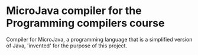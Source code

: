 # MicroJava compiler for the Programming compilers course
Compiler for MicroJava, a programming language that is a simplified version of Java, 'invented' for the purpose of this project.

